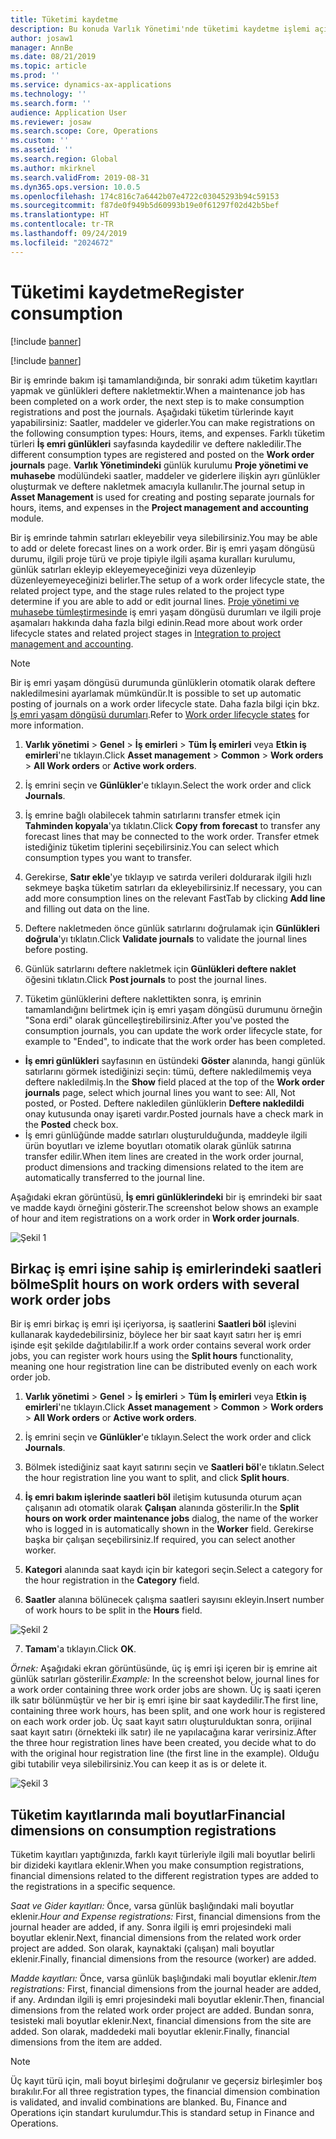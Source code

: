 ```yaml
---
title: Tüketimi kaydetme
description: Bu konuda Varlık Yönetimi'nde tüketimi kaydetme işlemi açıklanmaktadır.
author: josaw1
manager: AnnBe
ms.date: 08/21/2019
ms.topic: article
ms.prod: ''
ms.service: dynamics-ax-applications
ms.technology: ''
ms.search.form: ''
audience: Application User
ms.reviewer: josaw
ms.search.scope: Core, Operations
ms.custom: ''
ms.assetid: ''
ms.search.region: Global
ms.author: mkirknel
ms.search.validFrom: 2019-08-31
ms.dyn365.ops.version: 10.0.5
ms.openlocfilehash: 174c816c7a6442b07e4722c03045293b94c59153
ms.sourcegitcommit: f87de0f949b5d60993b19e0f61297f02d42b5bef
ms.translationtype: HT
ms.contentlocale: tr-TR
ms.lasthandoff: 09/24/2019
ms.locfileid: "2024672"
---
```

# <a name="register-consumption"></a><span data-ttu-id="47802-103">Tüketimi kaydetme</span><span class="sxs-lookup"><span data-stu-id="47802-103">Register consumption</span></span>

[!include [banner](../../includes/banner.md)]

[!include [banner](../../includes/preview-banner.md)]

<span data-ttu-id="47802-104">Bir iş emrinde bakım işi tamamlandığında, bir sonraki adım tüketim kayıtları yapmak ve günlükleri deftere nakletmektir.</span><span class="sxs-lookup"><span data-stu-id="47802-104">When a maintenance job has been completed on a work order, the next step is to make consumption registrations and post the journals.</span></span> <span data-ttu-id="47802-105">Aşağıdaki tüketim türlerinde kayıt yapabilirsiniz: Saatler, maddeler ve giderler.</span><span class="sxs-lookup"><span data-stu-id="47802-105">You can make registrations on the following consumption types: Hours, items, and expenses.</span></span> <span data-ttu-id="47802-106">Farklı tüketim türleri **İş emri günlükleri** sayfasında kaydedilir ve deftere nakledilir.</span><span class="sxs-lookup"><span data-stu-id="47802-106">The different consumption types are registered and posted on the **Work order journals** page.</span></span> <span data-ttu-id="47802-107">**Varlık Yönetimindeki** günlük kurulumu **Proje yönetimi ve muhasebe** modülündeki saatler, maddeler ve giderlere ilişkin ayrı günlükler oluşturmak ve deftere nakletmek amacıyla kullanılır.</span><span class="sxs-lookup"><span data-stu-id="47802-107">The journal setup in **Asset Management** is used for creating and posting separate journals for hours, items, and expenses in the **Project management and accounting** module.</span></span>

<span data-ttu-id="47802-108">Bir iş emrinde tahmin satırları ekleyebilir veya silebilirsiniz.</span><span class="sxs-lookup"><span data-stu-id="47802-108">You may be able to add or delete forecast lines on a work order.</span></span> <span data-ttu-id="47802-109">Bir iş emri yaşam döngüsü durumu, ilgili proje türü ve proje tipiyle ilgili aşama kuralları kurulumu, günlük satırları ekleyip ekleyemeyeceğinizi veya düzenleyip düzenleyemeyeceğinizi belirler.</span><span class="sxs-lookup"><span data-stu-id="47802-109">The setup of a work order lifecycle state, the related project type, and the stage rules related to the project type determine if you are able to add or edit journal lines.</span></span> <span data-ttu-id="47802-110">[Proje yönetimi ve muhasebe tümleştirmesinde](../integration-to-project-management-and-accounting/forecasts-work-orders-and-projects.md) iş emri yaşam döngüsü durumları ve ilgili proje aşamaları hakkında daha fazla bilgi edinin.</span><span class="sxs-lookup"><span data-stu-id="47802-110">Read more about work order lifecycle states and related project stages in [Integration to project management and accounting](../integration-to-project-management-and-accounting/forecasts-work-orders-and-projects.md).</span></span>

>[!NOTE]
><span data-ttu-id="47802-111">Bir iş emri yaşam döngüsü durumunda günlüklerin otomatik olarak deftere nakledilmesini ayarlamak mümkündür.</span><span class="sxs-lookup"><span data-stu-id="47802-111">It is possible to set up automatic posting of journals on a work order lifecycle state.</span></span> <span data-ttu-id="47802-112">Daha fazla bilgi için bkz. [İş emri yaşam döngüsü durumları](../setup-for-work-orders/work-order-lifecycle-states.md).</span><span class="sxs-lookup"><span data-stu-id="47802-112">Refer to [Work order lifecycle states](../setup-for-work-orders/work-order-lifecycle-states.md) for more information.</span></span>

1. <span data-ttu-id="47802-113">**Varlık yönetimi** > **Genel** > **İş emirleri** > **Tüm İş emirleri** veya **Etkin iş emirleri**'ne tıklayın.</span><span class="sxs-lookup"><span data-stu-id="47802-113">Click **Asset management** > **Common** > **Work orders** > **All Work orders** or **Active work orders**.</span></span>

2. <span data-ttu-id="47802-114">İş emrini seçin ve **Günlükler**'e tıklayın.</span><span class="sxs-lookup"><span data-stu-id="47802-114">Select the work order and click **Journals**.</span></span>

3. <span data-ttu-id="47802-115">İş emrine bağlı olabilecek tahmin satırlarını transfer etmek için **Tahminden kopyala**'ya tıklatın.</span><span class="sxs-lookup"><span data-stu-id="47802-115">Click **Copy from forecast** to transfer any forecast lines that may be connected to the work order.</span></span> <span data-ttu-id="47802-116">Transfer etmek istediğiniz tüketim tiplerini seçebilirsiniz.</span><span class="sxs-lookup"><span data-stu-id="47802-116">You can select which consumption types you want to transfer.</span></span>

4. <span data-ttu-id="47802-117">Gerekirse, **Satır ekle**'ye tıklayıp ve satırda verileri doldurarak ilgili hızlı sekmeye başka tüketim satırları da ekleyebilirsiniz.</span><span class="sxs-lookup"><span data-stu-id="47802-117">If necessary, you can add more consumption lines on the relevant FastTab by clicking **Add line** and filling out data on the line.</span></span>

5. <span data-ttu-id="47802-118">Deftere nakletmeden önce günlük satırlarını doğrulamak için **Günlükleri doğrula**'yı tıklatın.</span><span class="sxs-lookup"><span data-stu-id="47802-118">Click **Validate journals** to validate the journal lines before posting.</span></span>

6. <span data-ttu-id="47802-119">Günlük satırlarını deftere nakletmek için **Günlükleri deftere naklet** öğesini tıklatın.</span><span class="sxs-lookup"><span data-stu-id="47802-119">Click **Post journals** to post the journal lines.</span></span>

7. <span data-ttu-id="47802-120">Tüketim günlüklerini deftere naklettikten sonra, iş emrinin tamamlandığını belirtmek için iş emri yaşam döngüsü durumunu örneğin "Sona erdi" olarak güncelleştirebilirsiniz.</span><span class="sxs-lookup"><span data-stu-id="47802-120">After you've posted the consumption journals, you can update the work order lifecycle state, for example to "Ended", to indicate that the work order has been completed.</span></span>

- <span data-ttu-id="47802-121">**İş emri günlükleri** sayfasının en üstündeki **Göster** alanında, hangi günlük satırlarını görmek istediğinizi seçin: tümü, deftere nakledilmemiş veya deftere nakledilmiş.</span><span class="sxs-lookup"><span data-stu-id="47802-121">In the **Show** field placed at the top of the **Work order journals** page, select which journal lines you want to see: All, Not posted, or Posted.</span></span> <span data-ttu-id="47802-122">Deftere nakledilen günlüklerin **Deftere nakledildi** onay kutusunda onay işareti vardır.</span><span class="sxs-lookup"><span data-stu-id="47802-122">Posted journals have a check mark in the **Posted** check box.</span></span>  
- <span data-ttu-id="47802-123">İş emri günlüğünde madde satırları oluşturulduğunda, maddeyle ilgili ürün boyutları ve izleme boyutları otomatik olarak günlük satırına transfer edilir.</span><span class="sxs-lookup"><span data-stu-id="47802-123">When item lines are created in the work order journal, product dimensions and tracking dimensions related to the item are automatically transferred to the journal line.</span></span>  

<span data-ttu-id="47802-124">Aşağıdaki ekran görüntüsü, **İş emri günlüklerindeki** bir iş emrindeki bir saat ve madde kaydı örneğini gösterir.</span><span class="sxs-lookup"><span data-stu-id="47802-124">The screenshot below shows an example of hour and item registrations on a work order in **Work order journals**.</span></span>

![Şekil 1](media/01-consumption.png)


## <a name="split-hours-on-work-orders-with-several-work-order-jobs"></a><span data-ttu-id="47802-126">Birkaç iş emri işine sahip iş emirlerindeki saatleri bölme</span><span class="sxs-lookup"><span data-stu-id="47802-126">Split hours on work orders with several work order jobs</span></span>

<span data-ttu-id="47802-127">Bir iş emri birkaç iş emri işi içeriyorsa, iş saatlerini **Saatleri böl** işlevini kullanarak kaydedebilirsiniz, böylece her bir saat kayıt satırı her iş emri işinde eşit şekilde dağıtılabilir.</span><span class="sxs-lookup"><span data-stu-id="47802-127">If a work order contains several work order jobs, you can register work hours using the **Split hours** functionality, meaning one hour registration line can be distributed evenly on each work order job.</span></span>

1. <span data-ttu-id="47802-128">**Varlık yönetimi** > **Genel** > **İş emirleri** > **Tüm İş emirleri** veya **Etkin iş emirleri**'ne tıklayın.</span><span class="sxs-lookup"><span data-stu-id="47802-128">Click **Asset management** > **Common** > **Work orders** > **All Work orders** or **Active work orders**.</span></span>

2. <span data-ttu-id="47802-129">İş emrini seçin ve **Günlükler**'e tıklayın.</span><span class="sxs-lookup"><span data-stu-id="47802-129">Select the work order and click **Journals**.</span></span>

3. <span data-ttu-id="47802-130">Bölmek istediğiniz saat kayıt satırını seçin ve **Saatleri böl**'e tıklatın.</span><span class="sxs-lookup"><span data-stu-id="47802-130">Select the hour registration line you want to split, and click **Split hours**.</span></span>

4. <span data-ttu-id="47802-131">**İş emri bakım işlerinde saatleri böl** iletişim kutusunda oturum açan çalışanın adı otomatik olarak **Çalışan** alanında gösterilir.</span><span class="sxs-lookup"><span data-stu-id="47802-131">In the **Split hours on work order maintenance jobs** dialog, the name of the worker who is logged in is automatically shown in the **Worker** field.</span></span> <span data-ttu-id="47802-132">Gerekirse başka bir çalışan seçebilirsiniz.</span><span class="sxs-lookup"><span data-stu-id="47802-132">If required, you can select another worker.</span></span>

5. <span data-ttu-id="47802-133">**Kategori** alanında saat kaydı için bir kategori seçin.</span><span class="sxs-lookup"><span data-stu-id="47802-133">Select a category for the hour registration in the **Category** field.</span></span>

6. <span data-ttu-id="47802-134">**Saatler** alanına bölünecek çalışma saatleri sayısını ekleyin.</span><span class="sxs-lookup"><span data-stu-id="47802-134">Insert number of work hours to be split in the **Hours** field.</span></span>

![Şekil 2](media/02-consumption.png)

7. <span data-ttu-id="47802-136">**Tamam**'a tıklayın.</span><span class="sxs-lookup"><span data-stu-id="47802-136">Click **OK**.</span></span>

<span data-ttu-id="47802-137">*Örnek:* Aşağıdaki ekran görüntüsünde, üç iş emri işi içeren bir iş emrine ait günlük satırları gösterilir.</span><span class="sxs-lookup"><span data-stu-id="47802-137">*Example:* In the screenshot below, journal lines for a work order containing three work order jobs are shown.</span></span> <span data-ttu-id="47802-138">Üç iş saati içeren ilk satır bölünmüştür ve her bir iş emri işine bir saat kaydedilir.</span><span class="sxs-lookup"><span data-stu-id="47802-138">The first line, containing three work hours, has been split, and one work hour is registered on each work order job.</span></span> <span data-ttu-id="47802-139">Üç saat kayıt satırı oluşturulduktan sonra, orijinal saat kayıt satırı (örnekteki ilk satır) ile ne yapılacağına karar verirsiniz.</span><span class="sxs-lookup"><span data-stu-id="47802-139">After the three hour registration lines have been created, you decide what to do with the original hour registration line (the first line in the example).</span></span> <span data-ttu-id="47802-140">Olduğu gibi tutabilir veya silebilirsiniz.</span><span class="sxs-lookup"><span data-stu-id="47802-140">You can keep it as is or delete it.</span></span> 

![Şekil 3](media/03-consumption.png)

## <a name="financial-dimensions-on-consumption-registrations"></a><span data-ttu-id="47802-142">Tüketim kayıtlarında mali boyutlar</span><span class="sxs-lookup"><span data-stu-id="47802-142">Financial dimensions on consumption registrations</span></span>

<span data-ttu-id="47802-143">Tüketim kayıtları yaptığınızda, farklı kayıt türleriyle ilgili mali boyutlar belirli bir dizideki kayıtlara eklenir.</span><span class="sxs-lookup"><span data-stu-id="47802-143">When you make consumption registrations, financial dimensions related to the different registration types are added to the registrations in a specific sequence.</span></span> 

<span data-ttu-id="47802-144">*Saat ve Gider kayıtları:* Önce, varsa günlük başlığındaki mali boyutlar eklenir.</span><span class="sxs-lookup"><span data-stu-id="47802-144">*Hour and Expense registrations:* First, financial dimensions from the journal header are added, if any.</span></span> <span data-ttu-id="47802-145">Sonra ilgili iş emri projesindeki mali boyutlar eklenir.</span><span class="sxs-lookup"><span data-stu-id="47802-145">Next, financial dimensions from the related work order project are added.</span></span> <span data-ttu-id="47802-146">Son olarak, kaynaktaki (çalışan) mali boyutlar eklenir.</span><span class="sxs-lookup"><span data-stu-id="47802-146">Finally, financial dimensions from the resource (worker) are added.</span></span>

<span data-ttu-id="47802-147">*Madde kayıtları:* Önce, varsa günlük başlığındaki mali boyutlar eklenir.</span><span class="sxs-lookup"><span data-stu-id="47802-147">*Item registrations:* First, financial dimensions from the journal header are added, if any.</span></span> <span data-ttu-id="47802-148">Ardından ilgili iş emri projesindeki mali boyutlar eklenir.</span><span class="sxs-lookup"><span data-stu-id="47802-148">Then, financial dimensions from the related work order project are added.</span></span> <span data-ttu-id="47802-149">Bundan sonra, tesisteki mali boyutlar eklenir.</span><span class="sxs-lookup"><span data-stu-id="47802-149">Next, financial dimensions from the site are added.</span></span> <span data-ttu-id="47802-150">Son olarak, maddedeki mali boyutlar eklenir.</span><span class="sxs-lookup"><span data-stu-id="47802-150">Finally, financial dimensions from the item are added.</span></span>

>[!NOTE]
><span data-ttu-id="47802-151">Üç kayıt türü için, mali boyut birleşimi doğrulanır ve geçersiz birleşimler boş bırakılır.</span><span class="sxs-lookup"><span data-stu-id="47802-151">For all three registration types, the financial dimension combination is validated, and invalid combinations are blanked.</span></span> <span data-ttu-id="47802-152">Bu, Finance and Operations için standart kurulumdur.</span><span class="sxs-lookup"><span data-stu-id="47802-152">This is standard setup in Finance and Operations.</span></span>

